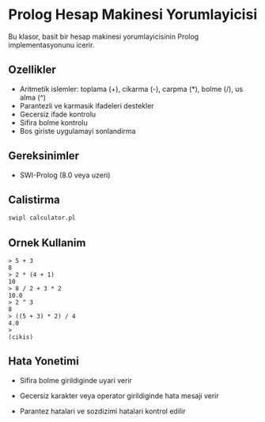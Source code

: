 # Prolog Hesap Makinesi Yorumlayicisi

Bu klasor, basit bir hesap makinesi yorumlayicisinin Prolog implementasyonunu icerir.

## Ozellikler

- Aritmetik islemler: toplama (+), cikarma (-), carpma (*), bolme (/), us alma (^)
- Parantezli ve karmasik ifadeleri destekler
- Gecersiz ifade kontrolu
- Sifira bolme kontrolu
- Bos giriste uygulamayi sonlandirma

## Gereksinimler

- SWI-Prolog (8.0 veya uzeri)

## Calistirma

```bash
swipl calculator.pl
```

## Ornek Kullanim

```
> 5 + 3
8
> 2 * (4 + 1)
10
> 8 / 2 + 3 * 2
10.0
> 2 ^ 3
8
> ((5 + 3) * 2) / 4
4.0
> 
(cikis)
```

## Hata Yonetimi

- Sifira bolme girildiginde uyari verir

- Gecersiz karakter veya operator girildiginde hata mesaji verir

- Parantez hatalari ve sozdizimi hatalari kontrol edilir